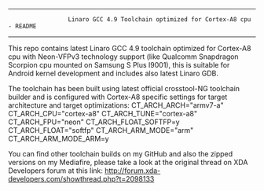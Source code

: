 ___________________________________________________________________________________________________________

                     Linaro GCC 4.9 Toolchain optimized for Cortex-A8 cpu - README
___________________________________________________________________________________________________________


This repo contains latest Linaro GCC 4.9 toolchain optimized for Cortex-A8 cpu with Neon-VFPv3 technology
support (like Qualcomm Snapdragon Scorpion cpu mounted on Samsung S Plus I9001), this is suitable for
Android kernel development and includes also latest Linaro GDB.

The toolchain has been built using latest official crosstool-NG toolchain builder and is configured with
Cortex-A8 specific settings for target architecture and target optimizations:
    CT_ARCH_ARCH="armv7-a"
    CT_ARCH_CPU="cortex-a8"
    CT_ARCH_TUNE="cortex-a8"
    CT_ARCH_FPU="neon"
    CT_ARCH_FLOAT_SOFTFP=y
    CT_ARCH_FLOAT="softfp"
    CT_ARCH_ARM_MODE="arm"
    CT_ARCH_ARM_MODE_ARM=y

You can find other toolchain builds on my GitHub and also the zipped versions on my Mediafire, please take
a look at the original thread on XDA Developers forum at this link:
       http://forum.xda-developers.com/showthread.php?t=2098133
